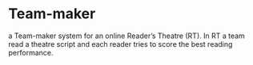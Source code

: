 # Team-maker
a Team-maker system for an online Reader’s Theatre (RT). In RT a team read a theatre script and each reader tries to score the best reading performance.
